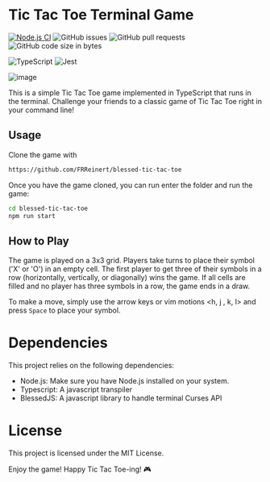# Tic Tac Toe Terminal Game
[![Node.js CI](https://github.com/FRReinert/blessed-tic-tac-toe/actions/workflows/node.js.yml/badge.svg?branch=master)](https://github.com/FRReinert/blessed-tic-tac-toe/actions/workflows/node.js.yml)
![GitHub issues](https://img.shields.io/github/issues/FRReinert/blessed-tic-tac-toe)
![GitHub pull requests](https://img.shields.io/github/issues-pr/FRReinert/blessed-tic-tac-toe)
![GitHub code size in bytes](https://img.shields.io/github/languages/code-size/FRReinert/blessed-tic-tac-toe)



![TypeScript](https://img.shields.io/badge/typescript-%23007ACC.svg?style=for-the-badge&logo=typescript&logoColor=white)
![Jest](https://img.shields.io/badge/-jest-%23C21325?style=for-the-badge&logo=jest&logoColor=white)

![image](https://github.com/FRReinert/blessed-tic-tac-toe/assets/25513355/60b54370-d765-420e-badc-947e732a80d2)


This is a simple Tic Tac Toe game implemented in TypeScript that runs in the terminal. Challenge your friends to a classic game of Tic Tac Toe right in your command line!

## Usage
Clone the game with
```sh
https://github.com/FRReinert/blessed-tic-tac-toe
```

Once you have the game cloned, you can run enter the folder and run the game:
```sh
cd blessed-tic-tac-toe
npm run start
```

## How to Play
The game is played on a 3x3 grid. Players take turns to place their symbol ('X' or 'O') in an empty cell. The first player to get three of their symbols in a row (horizontally, vertically, or diagonally) wins the game. If all cells are filled and no player has three symbols in a row, the game ends in a draw.

To make a move, simply use the arrow keys or vim motions \<h, j , k, l> and press `Space` to place your symbol.

# Dependencies
This project relies on the following dependencies:

* Node.js: Make sure you have Node.js installed on your system.
* Typescript: A javascript transpiler
* BlessedJS: A javascript library to handle terminal Curses API

# License
This project is licensed under the MIT License.

Enjoy the game! Happy Tic Tac Toe-ing! 🎮
